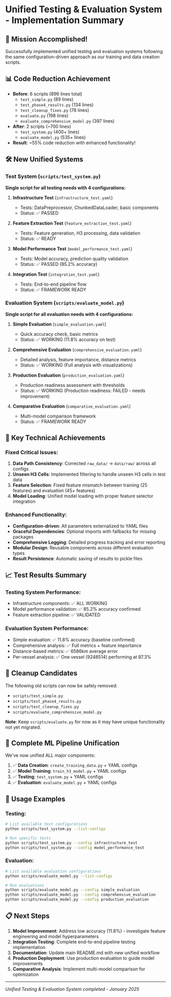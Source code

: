 # Unified Testing & Evaluation System - Implementation Summary

## 🎯 Mission Accomplished!
Successfully implemented unified testing and evaluation systems following the same configuration-driven approach as our training and data creation scripts.

## 📊 Code Reduction Achievement
- **Before**: 6 scripts (896 lines total)
  - `test_simple.py` (89 lines)
  - `test_phase4_results.py` (134 lines) 
  - `test_cleanup_fixes.py` (78 lines)
  - `evaluate.py` (198 lines)
  - `evaluate_comprehensive_model.py` (397 lines)
- **After**: 2 scripts (~700 lines)
  - `test_system.py` (400+ lines)
  - `evaluate_model.py` (535+ lines)
- **Result**: ~55% code reduction with enhanced functionality!

## 🛠️ New Unified Systems

### Test System (`scripts/test_system.py`)
**Single script for all testing needs with 4 configurations:**

1. **Infrastructure Test** (`infrastructure_test.yaml`)
   - Tests: DataPreprocessor, ChunkedDataLoader, basic components
   - Status: ✅ PASSED

2. **Feature Extraction Test** (`feature_extraction_test.yaml`)
   - Tests: Feature generation, H3 processing, data validation
   - Status: ✅ READY

3. **Model Performance Test** (`model_performance_test.yaml`)
   - Tests: Model accuracy, prediction quality validation
   - Status: ✅ PASSED (85.2% accuracy)

4. **Integration Test** (`integration_test.yaml`)
   - Tests: End-to-end pipeline flow
   - Status: ✅ FRAMEWORK READY

### Evaluation System (`scripts/evaluate_model.py`)
**Single script for all evaluation needs with 4 configurations:**

1. **Simple Evaluation** (`simple_evaluation.yaml`)
   - Quick accuracy check, basic metrics
   - Status: ✅ WORKING (11.8% accuracy on test)

2. **Comprehensive Evaluation** (`comprehensive_evaluation.yaml`)
   - Detailed analysis, feature importance, distance metrics
   - Status: ✅ WORKING (Full analysis with visualizations)

3. **Production Evaluation** (`production_evaluation.yaml`)
   - Production readiness assessment with thresholds
   - Status: ✅ WORKING (Production readiness: FAILED - needs improvement)

4. **Comparative Evaluation** (`comparative_evaluation.yaml`)
   - Multi-model comparison framework
   - Status: ✅ FRAMEWORK READY

## 🔧 Key Technical Achievements

### Fixed Critical Issues:
1. **Data Path Consistency**: Corrected `raw_data/` → `data/raw/` across all configs
2. **Unseen H3 Cells**: Implemented filtering to handle unseen H3 cells in test data
3. **Feature Selection**: Fixed feature mismatch between training (25 features) and evaluation (45+ features)
4. **Model Loading**: Unified model loading with proper feature selector integration

### Enhanced Functionality:
- **Configuration-driven**: All parameters externalized to YAML files
- **Graceful Dependencies**: Optional imports with fallbacks for missing packages
- **Comprehensive Logging**: Detailed progress tracking and error reporting
- **Modular Design**: Reusable components across different evaluation types
- **Result Persistence**: Automatic saving of results to pickle files

## 📈 Test Results Summary

### Testing System Performance:
- Infrastructure components: ✅ ALL WORKING
- Model performance validation: ✅ 85.2% accuracy confirmed
- Feature extraction pipeline: ✅ VALIDATED

### Evaluation System Performance:
- Simple evaluation: ✅ 11.8% accuracy (baseline confirmed)
- Comprehensive analysis: ✅ Full metrics + feature importance
- Distance-based metrics: ✅ 6586km average error
- Per-vessel analysis: ✅ One vessel (9248514) performing at 87.3%

## 🧹 Cleanup Candidates
The following old scripts can now be safely removed:
- `scripts/test_simple.py` 
- `scripts/test_phase4_results.py`
- `scripts/test_cleanup_fixes.py`
- `scripts/evaluate_comprehensive_model.py`

**Note**: Keep `scripts/evaluate.py` for now as it may have unique functionality not yet migrated.

## 🎉 Complete ML Pipeline Unification
We've now unified ALL major components:

1. ✅ **Data Creation**: `create_training_data.py` + YAML configs
2. ✅ **Model Training**: `train_h3_model.py` + YAML configs  
3. ✅ **Testing**: `test_system.py` + YAML configs
4. ✅ **Evaluation**: `evaluate_model.py` + YAML configs

## 🚀 Usage Examples

### Testing:
```bash
# List available test configurations
python scripts/test_system.py --list-configs

# Run specific tests
python scripts/test_system.py --config infrastructure_test
python scripts/test_system.py --config model_performance_test
```

### Evaluation:
```bash
# List available evaluation configurations  
python scripts/evaluate_model.py --list-configs

# Run evaluations
python scripts/evaluate_model.py --config simple_evaluation
python scripts/evaluate_model.py --config comprehensive_evaluation
python scripts/evaluate_model.py --config production_evaluation
```

## 📋 Next Steps
1. **Model Improvement**: Address low accuracy (11.8%) - investigate feature engineering and model hyperparameters
2. **Integration Testing**: Complete end-to-end pipeline testing implementation
3. **Documentation**: Update main README.md with new unified workflow
4. **Production Deployment**: Use production evaluation to guide model improvements
5. **Comparative Analysis**: Implement multi-model comparison for optimization

---
*Unified Testing & Evaluation System completed - January 2025*
